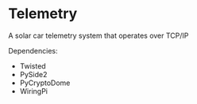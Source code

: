 # Telemetry

A solar car telemetry system that operates over TCP/IP

Dependencies:
- Twisted
- PySide2
- PyCryptoDome
- WiringPi